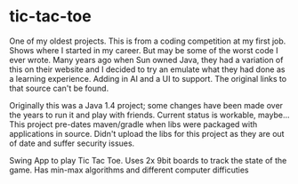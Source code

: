 # tic-tac-toe

One of my oldest projects. This is from a coding competition at my first job. Shows where I started in my career. But may be some of the worst code I ever wrote. Many years ago when Sun owned Java, they had a variation of this on their website and I decided to try an emulate what they had done as a learning experience. Adding in AI and a UI to support. The original links to that source can't be found. 

Originally this was a Java 1.4 project; some changes have been made over the years to run it and play with friends. Current status is workable, maybe...
This project pre-dates maven/gradle when libs were packaged with applications in source. Didn't upload the libs for this project as they are out of date and suffer security issues.

Swing App to play Tic Tac Toe. Uses 2x 9bit boards to track the state of the game. Has min-max algorithms and different computer difficuties
